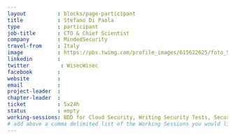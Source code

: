 ```yaml
---
layout          : blocks/page-participant
title           : Stefano Di Paola
type            : participant
job-title       : CTO & Chief Scientist
company         : MindedSecurity
travel-from     : Italy
image           : https://pbs.twimg.com/profile_images/615622625/foto_StefanoDiPaola_thumb.jpg
linkedin        :
twitter          : WisecWisec
facebook        :
website         :
email           :
project-leader  :
chapter-leader  :
ticket          : 5x24h
status          : empty
working-sessions: BDD for Cloud Security, Writing Security Tests, Securing the CI Pipeline, JIRA Risk Workflow, DevSecOps vs SecDevOps, Docker Security, Netflix Security Automation, Node Security Round Table, Machine Learning and Security, ZAP, Owasp Orizon Reboot, Threat and Vulnerability Management, NodeGoat, Define Agile Security Practices, Agile Practices for Security Teams, Creating AppSec Talent (next 100k professionals), Recruiting AppSec Talent, Teaching Attacker perspective to Developers, Juice Shop
# add above a comma delimited list of the Working Sessions you would like to attend (use the session's title)
---
```


<!-- put more details about participant here -->
